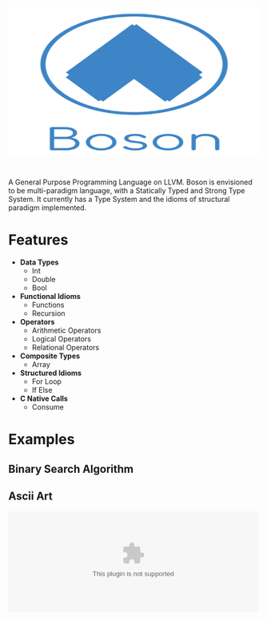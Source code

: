 <p align="center">
  <img  height="300" width="700" src="https://github.com/JagratPatkar/Boson/blob/main/img/Boson%20Logo.svg"/>
</p>



#
A General Purpose Programming Language on LLVM. Boson is envisioned to be multi-paradigm
language, with a Statically Typed and Strong Type System. It currently has a Type System 
and the idioms of structural paradigm implemented.




# Features

* __Data Types__
  * Int
  * Double
  * Bool
* __Functional Idioms__
   * Functions 
   * Recursion
* __Operators__
  * Arithmetic Operators
  * Logical Operators
  * Relational Operators
* __Composite Types__
  * Array
* __Structured Idioms__
  * For Loop
  * If Else
* __C Native Calls__
  * Consume

# Examples 



## Binary Search Algorithm



## Ascii Art

<embed type="plain/text" src="https://github.com/JagratPatkar/Boson/blob/main/img/asciiart.txt" width="500" height="200"/>


<!-- <p align="center">
  <img  height="300" width="400" src="https://github.com/JagratPatkar/Boson/blob/main/img/asciiart.png"/>
</p> -->
